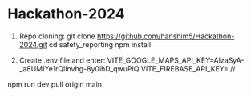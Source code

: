 # Hackathon-2024

1. Repo cloning: 
git clone https://github.com/hanshim5/Hackathon-2024.git
cd safety_reporting
npm install

2. Create .env file and enter: 
VITE_GOOGLE_MAPS_API_KEY=AIzaSyA-_a8UMIYe1rQlInvhg-8y0ihD_qwuPiQ
VITE_FIREBASE_API_KEY= //

npm run dev
pull origin main
